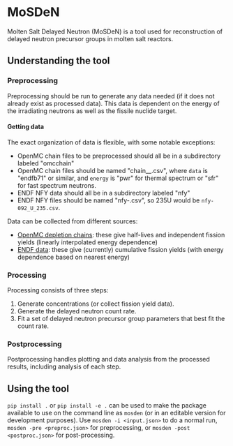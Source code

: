 # MoSDeN
Molten Salt Delayed Neutron (MoSDeN) is a tool used for reconstruction of delayed neutron precursor groups in molten salt reactors.


## Understanding the tool

### Preprocessing
Preprocessing should be run to generate any data needed (if it does not already exist as processed data).
This data is dependent on the energy of the irradiating neutrons as well as the fissile nuclide target.

#### Getting data
The exact organization of data is flexible, with some notable exceptions:
- OpenMC chain files to be preprocessed should all be in a subdirectory labeled "omcchain"
- OpenMC chain files should be named "chain_<data>_<energy>.csv", where `data` is "endfb71" or similar, and `energy` is "pwr" for thermal spectrum or "sfr" for fast spectrum neutrons.
- ENDF NFY data should all be in a subdirectory labeled "nfy"
- ENDF NFY files should be named "nfy-<ZZZ>_<ID>_<AAA>.csv", so 235U would be `nfy-092_U_235.csv`.

Data can be collected from different sources:
- [OpenMC depletion chains](https://openmc.org/depletion-chains/): these give half-lives and independent fission yields (linearly interpolated energy dependence)
- [ENDF data](https://www.nndc.bnl.gov/endf-releases/): these give (currently) cumulative fission yields (with energy dependence based on nearest energy)

### Processing
Processing consists of three steps:
1. Generate concentrations (or collect fission yield data).
2. Generate the delayed neutron count rate.
3. Fit a set of delayed neutron precursor group parameters that best fit the count rate.

### Postprocessing
Postprocessing handles plotting and data analysis from the processed results, including analysis of each step.

## Using the tool

`pip install .` or `pip install -e .` can be used to make the package available to use on the command line as `mosden` (or in an editable version for development purposes).
Use `mosden -i <input.json>` to do a normal run, `mosden -pre <preproc.json>` for preprocessing, or `mosden -post <postproc.json>` for post-processing.